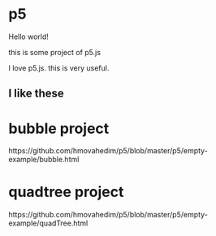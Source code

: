 # p5

Hello world!

this is some project of p5.js 

I love p5.js. this is very useful.
<br>
<h2>I like these</h2>
<h1>bubble project</h1> https://github.com/hmovahedim/p5/blob/master/p5/empty-example/bubble.html
<h1>quadtree project</h1> https://github.com/hmovahedim/p5/blob/master/p5/empty-example/quadTree.html
